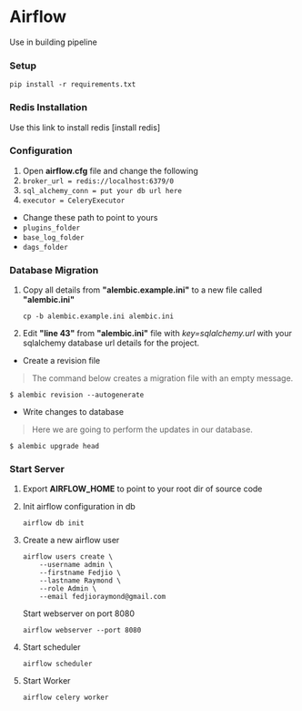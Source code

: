 # Airflow

Use in building pipeline

### Setup

```
pip install -r requirements.txt
```

### Redis Installation

Use this link to install redis [install redis]

### Configuration

1. Open **airflow.cfg** file and change the following
2. `broker_url = redis://localhost:6379/0`
3. `sql_alchemy_conn = put your db url here`
4. `executor = CeleryExecutor`

- Change these path to point to yours
- `plugins_folder`
- `base_log_folder`
- `dags_folder`

### Database Migration

1. Copy all details from **"alembic.example.ini"** to a new file called **"alembic.ini"**
   ```
   cp -b alembic.example.ini alembic.ini
   ```
2. Edit **"line 43"** from **"alembic.ini"** file with _key=sqlalchemy.url_ with your sqlalchemy database url details
   for the project.

- Create a revision file

> The command below creates a migration file with an empty message.

```
$ alembic revision --autogenerate
```

- Write changes to database

> Here we are going to perform the updates in our database.

```
$ alembic upgrade head
```

### Start Server

1. Export **AIRFLOW_HOME** to point to your root dir of source code
2. Init airflow configuration in db

   ```
   airflow db init
   ```

3. Create a new airflow user

   ```
   airflow users create \
       --username admin \
       --firstname Fedjio \
       --lastname Raymond \
       --role Admin \
       --email fedjioraymond@gmail.com
   ```

   Start webserver on port 8080

   ```
   airflow webserver --port 8080
   ```

4. Start scheduler

   ```
   airflow scheduler
   ```

5. Start Worker

   ```
   airflow celery worker
   ```
